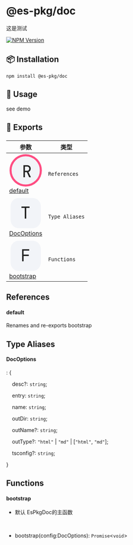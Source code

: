    

@es-pkg/doc
===========

这是测试

[![NPM Version](https://camo.githubusercontent.com/87e231f6c9c425b8388e50d5b37d2712ca941d75263a1f2cc0c4f3e277a5fe4f/68747470733a2f2f696d672e736869656c64732e696f2f6e706d2f762f65732d706b673f636f6c6f723d333363643536266c6f676f3d6e706d)](https://www.npmjs.com/package/@es-pkg/doc)

📦 **Installation**
-------------------

    npm install @es-pkg/doc

🔨 **Usage**
------------

see demo

👊 Exports
----------

### 

<table><thead><tr><th>参数</th><th>类型</th></tr></thead><tbody><tr><td><a href="" class="tsd-index-link"><svg viewBox="0 0 24 24"><rect fill="#f2f4f8" stroke="#FF4D82" stroke-width="1.5" x="1" y="1" width="22" height="22" rx="12"></rect><path d="M10.354 17V8.24H13.066C13.586 8.24 14.042 8.348 14.434 8.564C14.826 8.772 15.13 9.064 15.346 9.44C15.562 9.816 15.67 10.256 15.67 10.76C15.67 11.352 15.514 11.86 15.202 12.284C14.898 12.708 14.482 13 13.954 13.16L15.79 17H14.518L12.838 13.28H11.434V17H10.354ZM11.434 12.308H13.066C13.514 12.308 13.874 12.168 14.146 11.888C14.418 11.6 14.554 11.224 14.554 10.76C14.554 10.288 14.418 9.912 14.146 9.632C13.874 9.352 13.514 9.212 13.066 9.212H11.434V12.308Z" fill="#222"></path></svg><span>default</span></a></td><td><code>References</code></td></tr><tr><td><a href="" class="tsd-index-link"><svg viewBox="0 0 24 24"><rect fill="#f2f4f8" stroke="var(--color-ts-type-alias)" stroke-width="1.5" x="1" y="1" width="22" height="22" rx="6"></rect><path d="M11.31 16V8.224H8.91V7.24H14.79V8.224H12.39V16H11.31Z" fill="#222"></path></svg><span>DocOptions</span></a></td><td><code>Type Aliases</code></td></tr><tr><td><a href="" class="tsd-index-link"><svg viewBox="0 0 24 24"><rect fill="#f2f4f8" stroke="var(--color-ts-function)" stroke-width="1.5" x="1" y="1" width="22" height="22" rx="6"></rect><path d="M9.39 16V7.24H14.55V8.224H10.446V11.128H14.238V12.112H10.47V16H9.39Z" fill="#222"></path></svg><span>bootstrap</span></a></td><td><code>Functions</code></td></tr></tbody></table>

**References**
--------------

#### default

Renames and re-exports bootstrap

**Type Aliases**
----------------

#### DocOptions

: {  
  
    desc?: `string`;  
  
    entry: `string`;  
  
    name: `string`;  
  
    outDir: `string`;  
  
    outName?: `string`;  
  
    outType?: `"html"` | `"md"` | \[`"html"`, `"md"`\];  
  
    tsconfig?: `string`;  
  
}

**Functions**
-------------

#### bootstrap

*   默认 EsPkgDoc的主函数
    
      
*   bootstrap(config:DocOptions): `Promise`<`void`\>